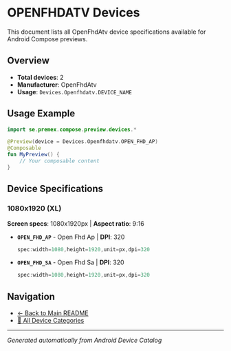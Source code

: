 # OPENFHDATV Devices

This document lists all OpenFhdAtv device specifications available for Android Compose previews.

## Overview

- **Total devices**: 2
- **Manufacturer**: OpenFhdAtv
- **Usage**: `Devices.Openfhdatv.DEVICE_NAME`

## Usage Example

```kotlin
import se.premex.compose.preview.devices.*

@Preview(device = Devices.Openfhdatv.OPEN_FHD_AP)
@Composable
fun MyPreview() {
    // Your composable content
}
```

## Device Specifications

### 1080x1920 (XL)

**Screen specs**: 1080x1920px | **Aspect ratio**: 9:16

- **`OPEN_FHD_AP`** - Open Fhd Ap | **DPI**: 320
  ```kotlin
  spec:width=1080,height=1920,unit=px,dpi=320
  ```

- **`OPEN_FHD_SA`** - Open Fhd Sa | **DPI**: 320
  ```kotlin
  spec:width=1080,height=1920,unit=px,dpi=320
  ```

## Navigation

- [← Back to Main README](../../README.md)
- [📱 All Device Categories](../README.md)

---
*Generated automatically from Android Device Catalog*
